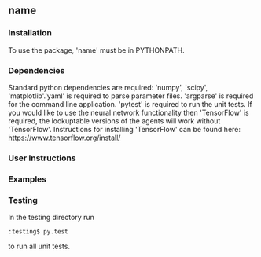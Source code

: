 

## name

### Installation
To use the package, 'name' must be in PYTHONPATH.

### Dependencies
Standard python dependencies are required: 'numpy', 'scipy', 'matplotlib'.'yaml' is required to parse parameter files. 'argparse' is required for the command line application. 'pytest' is required to run the unit tests. If you would like to use the neural network functionality then 'TensorFlow' is required, the lookuptable versions of the agents will work without 'TensorFlow'. Instructions for installing 'TensorFlow' can be found here:
 https://www.tensorflow.org/install/



### User Instructions


### Examples

### Testing
In the testing directory run

```console
:testing$ py.test
```
to run all unit tests. 
